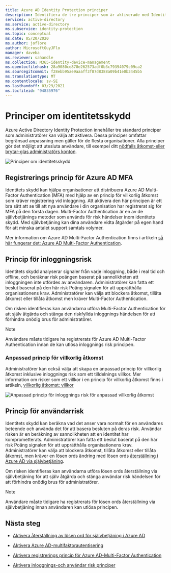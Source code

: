 ```yaml
---
title: Azure AD Identity Protection principer
description: Identifiera de tre principer som är aktiverade med Identity Protection
services: active-directory
ms.service: active-directory
ms.subservice: identity-protection
ms.topic: conceptual
ms.date: 05/20/2020
ms.author: joflore
author: MicrosoftGuyJFlo
manager: daveba
ms.reviewer: sahandle
ms.collection: M365-identity-device-management
ms.openlocfilehash: 28a9080ce878e262573adf0b3c79394079c09ca2
ms.sourcegitcommit: f28ebb95ae9aaaff3f87d8388a09b41e0b3445b5
ms.translationtype: MT
ms.contentlocale: sv-SE
ms.lasthandoff: 03/29/2021
ms.locfileid: "94835976"
---
```

# <a name="identity-protection-policies"></a>Principer om identitetsskydd

Azure Active Directory Identity Protection innehåller tre standard principer som administratörer kan välja att aktivera. Dessa principer omfattar begränsad anpassning men gäller för de flesta organisationer. Alla principer gör det möjligt att utesluta användare, till exempel ditt [nödfalls åtkomst-eller brytar-glas administratörs konton](../roles/security-emergency-access.md).

![Principer om identitetsskydd](./media/concept-identity-protection-policies/identity-protection-policies.png)

## <a name="azure-ad-mfa-registration-policy"></a>Registrerings princip för Azure AD MFA

Identitets skydd kan hjälpa organisationer att distribuera Azure AD Multi-Factor Authentication (MFA) med hjälp av en princip för villkorlig åtkomst som kräver registrering vid inloggning. Att aktivera den här principen är ett bra sätt att se till att nya användare i din organisation har registrerat sig för MFA på den första dagen. Multi-Factor Authentication är en av de självbetjänings metoder som används för risk händelser inom identitets skydd. Med självbetjäning kan dina användare vidta åtgärder på egen hand för att minska antalet support samtals volymer.

Mer information om Azure AD Multi-Factor Authentication finns i artikeln [så här fungerar det: Azure AD Multi-Factor Authentication](../authentication/concept-mfa-howitworks.md).

## <a name="sign-in-risk-policy"></a>Princip för inloggningsrisk

Identitets skydd analyserar signaler från varje inloggning, både i real tid och offline, och beräknar risk poängen baserat på sannolikheten att inloggningen inte utfördes av användaren. Administratörer kan fatta ett beslut baserat på den här risk Poäng signalen för att upprätthålla organisationens krav. Administratörer kan välja att blockera åtkomst, tillåta åtkomst eller tillåta åtkomst men kräver Multi-Factor Authentication.

Om risken identifieras kan användarna utföra Multi-Factor Authentication för att själv åtgärda och stänga den riskfyllda inloggnings händelsen för att förhindra onödig brus för administratörer.

> [!NOTE] 
> Användare måste tidigare ha registrerats för Azure AD Multi-Factor Authentication innan de kan utlösa inloggnings risk principen.

### <a name="custom-conditional-access-policy"></a>Anpassad princip för villkorlig åtkomst

Administratörer kan också välja att skapa en anpassad princip för villkorlig åtkomst inklusive inloggnings risk som ett tilldelnings villkor. Mer information om risker som ett villkor i en princip för villkorlig åtkomst finns i artikeln, [villkorlig åtkomst: villkor](../conditional-access/concept-conditional-access-conditions.md#sign-in-risk)

![Anpassad princip för inloggnings risk för anpassad villkorlig åtkomst](./media/concept-identity-protection-policies/identity-protection-custom-sign-in-policy.png)

## <a name="user-risk-policy"></a>Princip för användarrisk

Identitets skydd kan beräkna vad det anser vara normalt för en användares beteende och använda det för att basera besluten på deras risk. Användar risken är en beräkning av sannolikheten att en identitet har komprometterats. Administratörer kan fatta ett beslut baserat på den här risk Poäng signalen för att upprätthålla organisationens krav. Administratörer kan välja att blockera åtkomst, tillåta åtkomst eller tillåta åtkomst, men kräver en lösen ords ändring med lösen ords [återställning i Azure AD via självbetjäning](../authentication/howto-sspr-deployment.md).

Om risken identifieras kan användarna utföra lösen ords återställning via självbetjäning för att själv åtgärda och stänga användar risk händelsen för att förhindra onödig brus för administratörer.

> [!NOTE] 
> Användare måste tidigare ha registrerats för lösen ords återställning via självbetjäning innan användaren kan utlösa principen.

## <a name="next-steps"></a>Nästa steg

- [Aktivera återställning av lösen ord för självbetjäning i Azure AD](../authentication/howto-sspr-deployment.md)

- [Aktivera Azure AD-multifaktorautentisering](../authentication/howto-mfa-getstarted.md)

- [Aktivera registrerings princip för Azure AD-Multi-Factor Authentication](howto-identity-protection-configure-mfa-policy.md)

- [Aktivera inloggnings-och användar risk principer](howto-identity-protection-configure-risk-policies.md)
